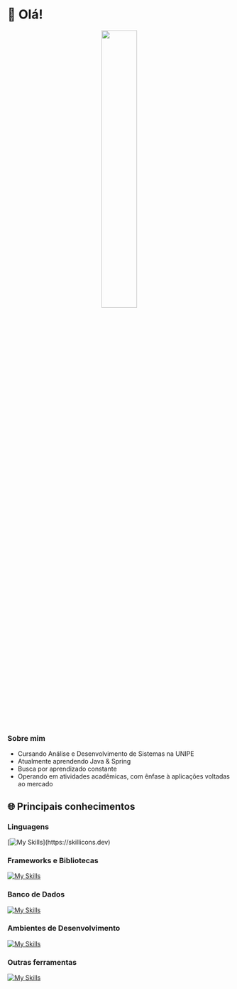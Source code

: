 # 👋 Olá!

<div align="center" class='container'>
  <img style="height: auto; width: 40%;" class="img" src="https://github-readme-stats.vercel.app/api/top-langs/?username=isaacrrs&theme=blue-green&langs_count=8&layout=donut" /></div>
</div>


### Sobre mim

- Cursando Análise e Desenvolvimento de Sistemas na UNIPE
- Atualmente aprendendo Java & Spring
- Busca por aprendizado constante 
- Operando em atividades acadêmicas, com ênfase à aplicações voltadas ao mercado
  

## 🌐 Principais conhecimentos

### Linguagens 

[![My Skills](https://skillicons.dev/icons?i=c,cpp,py,js,php,typescript,)](https://skillicons.dev)

### Frameworks e Bibliotecas

[![My Skills](https://skillicons.dev/icons?i=react,laravel,next,angular)](https://skillicons.dev)

### Banco de Dados

[![My Skills](https://skillicons.dev/icons?i=mysql,postgres)](https://skillicons.dev)

### Ambientes de Desenvolvimento

[![My Skills](https://skillicons.dev/icons?i=vscode,idea,arduino,pycharm)](https://skillicons.dev)

### Outras ferramentas

[![My Skills](https://skillicons.dev/icons?i=git,github,gitlab,nodejs,figma,tailwind,firebase,docker )](https://skillicons.dev)

